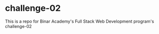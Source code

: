 # challenge-02

This is a repo for Binar Academy's Full Stack Web Development program's challenge-02 
